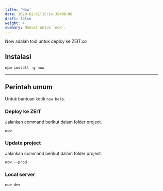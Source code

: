 ```yaml
---
title: 'Now'
date: 2020-02-01T15:14:39+08:00
draft: false
weight: 4
summary: Manual untuk `now`.
---
```


Now adalah tool untuk deploy ke ZEIT.co

## Instalasi
```
npm install -g now
```

---


## Perintah umum
Untuk bantuan ketik `now help`.

### Deploy ke ZEIT
Jalankan command berikut dalam folder project.
```
now
```

### Update project
Jalankan command berikut dalam folder project.
```
now --prod
```

### Local server
```
now dev
```